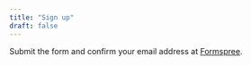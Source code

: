 ```yaml
---
title: "Sign up"
draft: false
---
```


Submit the form and confirm your email address at [Formspree](https://formspree.io/).
